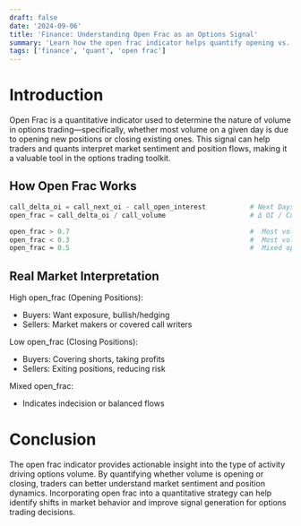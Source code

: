 ```yaml
---
draft: false
date: '2024-09-06'
title: 'Finance: Understanding Open Frac as an Options Signal'
summary: 'Learn how the open frac indicator helps quantify opening vs. closing volume in options markets, and how it can be used as a signal in quantitative finance.'
tags: ['finance', 'quant', 'open frac']
---
```


# Introduction

Open Frac is a quantitative indicator used to determine the nature of volume in options trading—specifically, whether most volume on a given day is due to opening new positions or closing existing ones. This signal can help traders and quants interpret market sentiment and position flows, making it a valuable tool in the options trading toolkit.

## How Open Frac Works

```py
call_delta_oi = call_next_oi - call_open_interest           # Next Days OI - Current Days OI
open_frac = call_delta_oi / call_volume                     # Δ OI / Current Days Volume

open_frac > 0.7                                             #  Most volume was OPENING new positions
open_frac < 0.3                                             #  Most volume was CLOSING existing positions
open_frac ≈ 0.5                                             #  Mixed opening/closing
```

## Real Market Interpretation

High open_frac (Opening Positions):

- Buyers: Want exposure, bullish/hedging
- Sellers: Market makers or covered call writers

Low open_frac (Closing Positions):

- Buyers: Covering shorts, taking profits
- Sellers: Exiting positions, reducing risk

Mixed open_frac:

- Indicates indecision or balanced flows

# Conclusion

The open frac indicator provides actionable insight into the type of activity driving options volume. By quantifying whether volume is opening or closing, traders can better understand market sentiment and position dynamics. Incorporating open frac into a quantitative strategy can help identify shifts in market behavior and improve signal generation for options trading decisions.
